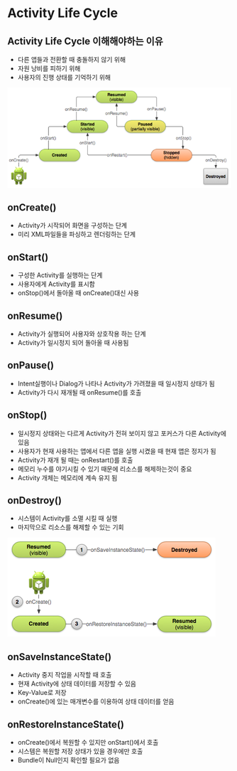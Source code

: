 ﻿# Activity Life Cycle

## Activity Life Cycle 이해해야하는 이유
* 다른 앱들과 전환할 때 충돌하지 않기 위해
* 자원 낭비를 피하기 위해
* 사용자의 진행 상태를 기억하기 위해

![ActivityLifeCycle](https://github.com/KimBoWoon/Android-Practice/blob/master/Activity%20Life%20Cycle/basic-lifecycle.png)

## onCreate()
* Activity가 시작되어 화면을 구성하는 단계
* 미리 XML파일들을 파싱하고 렌더링하는 단계

## onStart()
* 구성한 Activity를 실행하는 단계
* 사용자에게 Activity를 표시함
* onStop()에서 돌아올 때 onCreate()대신 사용

## onResume()
* Activity가 실행되어 사용자와 상호작용 하는 단계
* Activity가 일시정지 되어 돌아올 때 사용됨

## onPause()
* Intent실행이나 Dialog가 나타나 Activity가 가려졌을 때 일시정지 상태가 됨
* Activity가 다시 재개될 때 onResume()를 호출

## onStop()
* 일시정지 상태와는 다르게 Activity가 전혀 보이지 않고 포커스가 다른 Activity에 있음
* 사용자가 현재 사용하는 앱에서 다른 앱을 실행 시켰을 때 현재 앱은 정지가 됨
* Activity가 재개 될 때는 onRestart()를 호출
* 메모리 누수를 야기시킬 수 있기 때문에 리소스를 해제하는것이 중요
* Activity 개체는 메모리에 계속 유지 됨

## onDestroy()
* 시스템이 Activity를 소멸 시킬 때 실행
* 마지막으로 리소스를 해제할 수 있는 기회

![StatusSave](https://github.com/KimBoWoon/Android-Practice/blob/master/Activity%20Life%20Cycle/basic-lifecycle-savestate.png)

## onSaveInstanceState()
* Activity 중지 작업을 시작할 때 호출
* 현재 Activity에 상태 데이터를 저장할 수 있음
* Key-Value로 저장
* onCreate()에 있는 매개변수를 이용하여 상태 데이터를 얻음

## onRestoreInstanceState()
* onCreate()에서 복원할 수 있지만 onStart()에서 호출
* 시스템은 복원할 저장 상태가 있을 경우에만 호출
* Bundle이 Null인지 확인할 필요가 없음